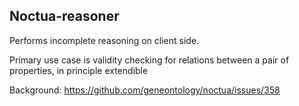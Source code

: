 ## Noctua-reasoner

Performs incomplete reasoning on client side.

Primary use case is validity checking for relations between a pair of properties, in principle extendible

Background:
https://github.com/geneontology/noctua/issues/358
